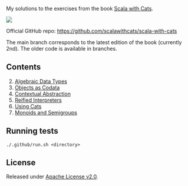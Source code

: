 My solutions to the exercises from the book [Scala with Cats](https://www.scalawithcats.com/).

[![](https://github.com/asarkar/scala-with-cats/workflows/CI/badge.svg)](https://github.com/asarkar/scala-with-cats/actions)

Official GitHub repo: https://github.com/scalawithcats/scala-with-cats

The main branch corresponds to the latest edition of the book (currently 2nd). 
The older code is available in branches.

## Contents

2. [Algebraic Data Types](ch02)
3. [Objects as Codata](ch03)
4. [Contextual Abstraction](ch04)
5. [Reified Interpreters](ch05)
6. [Using Cats](ch06)
7. [Monoids and Semigroups](ch07)

## Running tests
```
./.github/run.sh <directory>
```

## License

Released under [Apache License v2.0](LICENSE).
